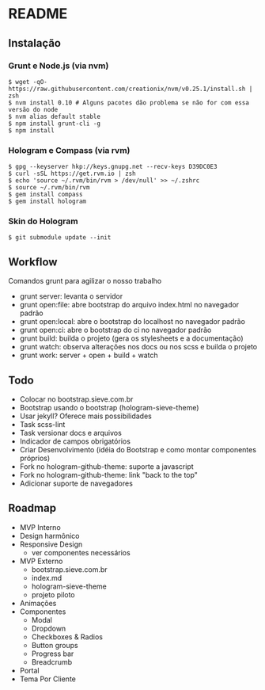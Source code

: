 # README

## Instalação

### Grunt e Node.js (via nvm)

```
$ wget -qO- https://raw.githubusercontent.com/creationix/nvm/v0.25.1/install.sh | zsh
$ nvm install 0.10 # Alguns pacotes dão problema se não for com essa versão do node
$ nvm alias default stable
$ npm install grunt-cli -g
$ npm install
```

### Hologram e Compass (via rvm)

```
$ gpg --keyserver hkp://keys.gnupg.net --recv-keys D39DC0E3
$ curl -sSL https://get.rvm.io | zsh
$ echo 'source ~/.rvm/bin/rvm > /dev/null' >> ~/.zshrc
$ source ~/.rvm/bin/rvm
$ gem install compass
$ gem install hologram
```

### Skin do Hologram

```
$ git submodule update --init
```

## Workflow

Comandos grunt para agilizar o nosso trabalho
* grunt server: levanta o servidor
* grunt open:file: abre bootstrap do arquivo index.html no navegador padrão
* grunt open:local: abre o bootstrap do localhost no navegador padrão
* grunt open:ci: abre o bootstrap do ci no navegador padrão
* grunt build: builda o projeto (gera os stylesheets e a documentação)
* grunt watch: observa alterações nos docs ou nos scss e builda o projeto
* grunt work: server + open + build + watch


## Todo

* Colocar no bootstrap.sieve.com.br
* Bootstrap usando o bootstrap (hologram-sieve-theme)
* Usar jekyll? Oferece mais possibilidades
* Task scss-lint
* Task versionar docs e arquivos
* Indicador de campos obrigatórios
* Criar Desenvolvimento (idéia do Bootstrap e como montar componentes próprios)
* Fork no hologram-github-theme: suporte a javascript
* Fork no hologram-github-theme: link "back to the top"
* Adicionar suporte de navegadores


## Roadmap

* MVP Interno
* Design harmônico
* Responsive Design
  * ver componentes necessários
* MVP Externo
  * bootstrap.sieve.com.br
  * index.md
  * hologram-sieve-theme
  * projeto piloto
* Animações
* Componentes
  * Modal
  * Dropdown
  * Checkboxes & Radios
  * Button groups
  * Progress bar
  * Breadcrumb
* Portal
* Tema Por Cliente
